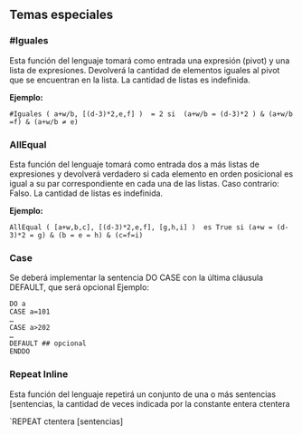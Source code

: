 ## Temas especiales

### #Iguales
Esta función del lenguaje tomará como entrada una expresión (pivot)  y una lista de expresiones. Devolverá la cantidad de elementos iguales al pivot que se encuentran en la lista. La cantidad de listas es indefinida.

**Ejemplo:**

`#Iguales ( a+w/b, [(d-3)*2,e,f] )  = 2 si  (a+w/b = (d-3)*2 ) & (a+w/b =f) & (a+w/b ≠ e)`

### AllEqual
Esta función del lenguaje tomará como entrada dos a más listas de expresiones y devolverá verdadero si cada elemento en orden posicional es igual a su par correspondiente en cada   una de las listas. Caso contrario: Falso. La cantidad de listas es indefinida.

**Ejemplo:**

`AllEqual ( [a+w,b,c], [(d-3)*2,e,f], [g,h,i] )  es True si (a+w = (d-3)*2 = g) & (b = e = h) & (c=f=i)
`

### Case
Se deberá implementar la sentencia DO CASE con la última cláusula DEFAULT, que será opcional
Ejemplo:

```
DO a
CASE a=101
…
CASE a>202
…
DEFAULT ## opcional
ENDDO

```
### Repeat Inline

Esta función del lenguaje repetirá un conjunto de una o más sentencias [sentencias, la cantidad de veces indicada por la constante entera ctentera

`REPEAT ctentera [sentencias]
